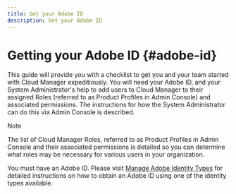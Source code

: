 ```yaml
---
title: Get your Adobe ID
description: Get your Adobe ID
---
```


# Getting your Adobe ID {#adobe-id}

This guide will provide you with a checklist to get you and your team started with Cloud Manager expeditiously. You will need your Adobe ID, and your System Administrator's help to add users to Cloud Manager to their assigned Roles (referred to as Product Profiles in Admin Console) and associated permissions. The instructions for how the System Administrator can do this via Admin Console is described. 

>[!NOTE]
>The list of Cloud Manager Roles, referred to as Product Profiles in Admin Console and their associated permissions is detailed so you can determine what roles may be necessary for various users in your organization.

You must have an Adobe ID. Please visit [Manage Adobe Identity Types](https://helpx.adobe.com/enterprise/admin-guide.html/enterprise/using/identity.ug.html) for detailed instructions on how to obtain an Adobe ID using one of the identity types available.
